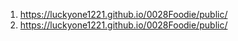 <!--  -->
1. <https://luckyone1221.github.io/0028Foodie/public/>
1. <https://luckyone1221.github.io/0028Foodie/public/>
